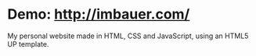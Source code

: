 # Demo: http://imbauer.com/

My personal website made in HTML, CSS and JavaScript, using an HTML5 UP template.

